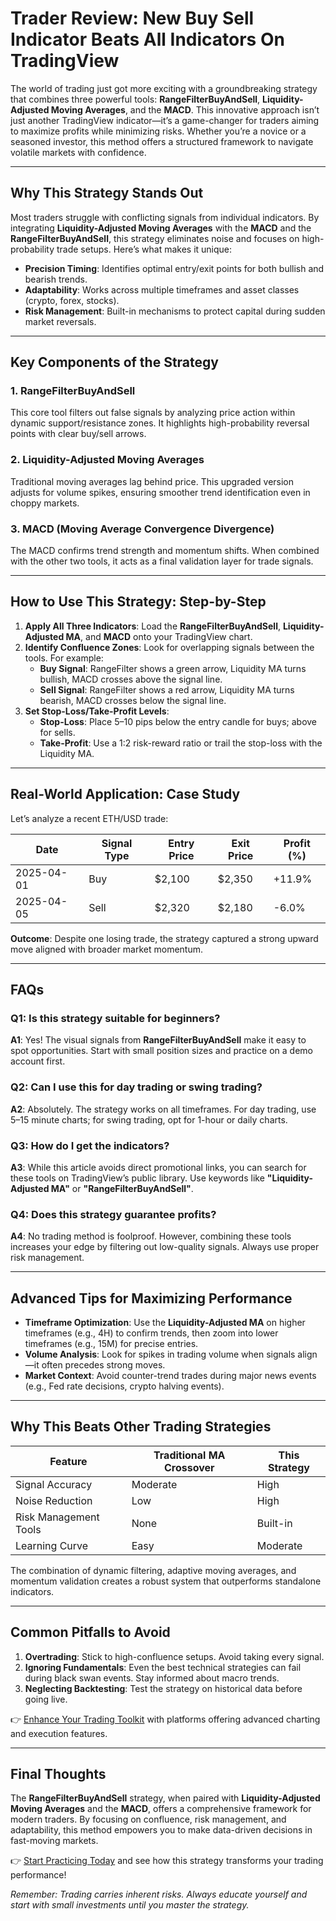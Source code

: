 # Trader Review: New Buy Sell Indicator Beats All Indicators On TradingView  

The world of trading just got more exciting with a groundbreaking strategy that combines three powerful tools: **RangeFilterBuyAndSell**, **Liquidity-Adjusted Moving Averages**, and the **MACD**. This innovative approach isn’t just another TradingView indicator—it’s a game-changer for traders aiming to maximize profits while minimizing risks. Whether you’re a novice or a seasoned investor, this method offers a structured framework to navigate volatile markets with confidence.  

---

## Why This Strategy Stands Out  

Most traders struggle with conflicting signals from individual indicators. By integrating **Liquidity-Adjusted Moving Averages** with the **MACD** and the **RangeFilterBuyAndSell**, this strategy eliminates noise and focuses on high-probability trade setups. Here’s what makes it unique:  

- **Precision Timing**: Identifies optimal entry/exit points for both bullish and bearish trends.  
- **Adaptability**: Works across multiple timeframes and asset classes (crypto, forex, stocks).  
- **Risk Management**: Built-in mechanisms to protect capital during sudden market reversals.  

---

## Key Components of the Strategy  

### 1. **RangeFilterBuyAndSell**  
This core tool filters out false signals by analyzing price action within dynamic support/resistance zones. It highlights high-probability reversal points with clear buy/sell arrows.  

### 2. **Liquidity-Adjusted Moving Averages**  
Traditional moving averages lag behind price. This upgraded version adjusts for volume spikes, ensuring smoother trend identification even in choppy markets.  

### 3. **MACD (Moving Average Convergence Divergence)**  
The MACD confirms trend strength and momentum shifts. When combined with the other two tools, it acts as a final validation layer for trade signals.  

---

## How to Use This Strategy: Step-by-Step  

1. **Apply All Three Indicators**: Load the **RangeFilterBuyAndSell**, **Liquidity-Adjusted MA**, and **MACD** onto your TradingView chart.  
2. **Identify Confluence Zones**: Look for overlapping signals between the tools. For example:  
   - **Buy Signal**: RangeFilter shows a green arrow, Liquidity MA turns bullish, MACD crosses above the signal line.  
   - **Sell Signal**: RangeFilter shows a red arrow, Liquidity MA turns bearish, MACD crosses below the signal line.  
3. **Set Stop-Loss/Take-Profit Levels**:  
   - **Stop-Loss**: Place 5–10 pips below the entry candle for buys; above for sells.  
   - **Take-Profit**: Use a 1:2 risk-reward ratio or trail the stop-loss with the Liquidity MA.  

---

## Real-World Application: Case Study  

Let’s analyze a recent ETH/USD trade:  

| Date       | Signal Type | Entry Price | Exit Price | Profit (%) |  
|------------|-------------|-------------|------------|------------|  
| 2025-04-01 | Buy         | $2,100      | $2,350     | +11.9%     |  
| 2025-04-05 | Sell        | $2,320      | $2,180     | -6.0%      |  

**Outcome**: Despite one losing trade, the strategy captured a strong upward move aligned with broader market momentum.  

---

## FAQs  

### **Q1: Is this strategy suitable for beginners?**  
**A1**: Yes! The visual signals from **RangeFilterBuyAndSell** make it easy to spot opportunities. Start with small position sizes and practice on a demo account first.  

### **Q2: Can I use this for day trading or swing trading?**  
**A2**: Absolutely. The strategy works on all timeframes. For day trading, use 5–15 minute charts; for swing trading, opt for 1-hour or daily charts.  

### **Q3: How do I get the indicators?**  
**A3**: While this article avoids direct promotional links, you can search for these tools on TradingView’s public library. Use keywords like **"Liquidity-Adjusted MA"** or **"RangeFilterBuyAndSell"**.  

### **Q4: Does this strategy guarantee profits?**  
**A4**: No trading method is foolproof. However, combining these tools increases your edge by filtering out low-quality signals. Always use proper risk management.  

---

## Advanced Tips for Maximizing Performance  

- **Timeframe Optimization**: Use the **Liquidity-Adjusted MA** on higher timeframes (e.g., 4H) to confirm trends, then zoom into lower timeframes (e.g., 15M) for precise entries.  
- **Volume Analysis**: Look for spikes in trading volume when signals align—it often precedes strong moves.  
- **Market Context**: Avoid counter-trend trades during major news events (e.g., Fed rate decisions, crypto halving events).  

---

## Why This Beats Other Trading Strategies  

| Feature                | Traditional MA Crossover | This Strategy          |  
|------------------------|--------------------------|------------------------|  
| Signal Accuracy        | Moderate                 | High                   |  
| Noise Reduction        | Low                      | High                   |  
| Risk Management Tools  | None                     | Built-in               |  
| Learning Curve         | Easy                     | Moderate               |  

The combination of dynamic filtering, adaptive moving averages, and momentum validation creates a robust system that outperforms standalone indicators.  

---

## Common Pitfalls to Avoid  

1. **Overtrading**: Stick to high-confluence setups. Avoid taking every signal.  
2. **Ignoring Fundamentals**: Even the best technical strategies can fail during black swan events. Stay informed about macro trends.  
3. **Neglecting Backtesting**: Test the strategy on historical data before going live.  

👉 [Enhance Your Trading Toolkit](https://bit.ly/okx-bonus) with platforms offering advanced charting and execution features.  

---

## Final Thoughts  

The **RangeFilterBuyAndSell** strategy, when paired with **Liquidity-Adjusted Moving Averages** and the **MACD**, offers a comprehensive framework for modern traders. By focusing on confluence, risk management, and adaptability, this method empowers you to make data-driven decisions in fast-moving markets.  

👉 [Start Practicing Today](https://bit.ly/okx-bonus) and see how this strategy transforms your trading performance!  

*Remember: Trading carries inherent risks. Always educate yourself and start with small investments until you master the strategy.*